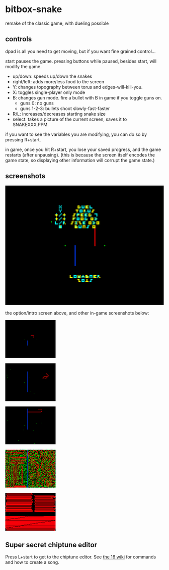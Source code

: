 # bitbox-snake
remake of the classic game, with dueling possible


## controls

dpad is all you need to get moving, but if you want fine grained control...

start pauses the game.  pressing buttons while paused, besides start, will modify the game.
* up/down:  speeds up/down the snakes
* right/left:  adds more/less food to the screen
* Y:  changes topography between torus and edges-will-kill-you.
* X:  toggles single-player only mode
* B:  changes gun mode.  fire a bullet with B in game if you toggle guns on.
  * guns 0:  no guns
  * guns 1-2-3:  bullets shoot slowly-fast-faster
* R/L:  increases/decreases starting snake size
* select:  takes a picture of the current screen, saves it to SNAKEXXX.PPM.

if you want to see the variables you are modifying, you can do so by pressing R+start.

in game, once you hit R+start, you lose your saved progress, and the game restarts 
(after unpausing).  (this is because the screen itself encodes the game state, so 
displaying other information will corrupt the game state.)

## screenshots

![option screen](https://raw.githubusercontent.com/lowagner/bitbox-snake/master/snake986.png)

the option/intro screen above, and other in-game screenshots below:

![in game action](https://raw.githubusercontent.com/lowagner/bitbox-snake/master/snake383.png)

![in game action](https://raw.githubusercontent.com/lowagner/bitbox-snake/master/snake593.png)

![in game action](https://raw.githubusercontent.com/lowagner/bitbox-snake/master/snake747.png)

![in game action](https://raw.githubusercontent.com/lowagner/bitbox-snake/master/snake001.png)

![in game action](https://raw.githubusercontent.com/lowagner/bitbox-snake/master/snake885.png)

## Super secret chiptune editor

Press L+start to get to the chiptune editor.  See
[the 16 wiki](https://github.com/makapuf/bitbox/wiki/Palette-16-Tile-Editor)
for commands and how to create a song.
